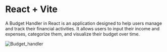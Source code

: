 # React + Vite

A Budget Handler in React is an application designed to help users manage and track their financial activities. It allows users to input their income and expenses, categorize them, and visualize their budget over time.

![Budget_handler](https://github.com/RashmikaJay/budget_handler/assets/52930844/7eb79b26-0d3c-451e-a1b2-eb45b27f746f)
